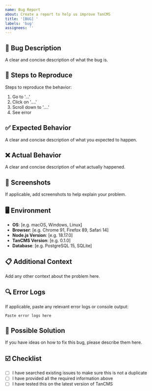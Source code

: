 ```yaml
---
name: Bug Report
about: Create a report to help us improve TanCMS
title: '[BUG] '
labels: 'bug'
assignees: ''
---
```


## 🐛 Bug Description
A clear and concise description of what the bug is.

## 🔄 Steps to Reproduce
Steps to reproduce the behavior:
1. Go to '...'
2. Click on '....'
3. Scroll down to '....'
4. See error

## ✅ Expected Behavior
A clear and concise description of what you expected to happen.

## ❌ Actual Behavior
A clear and concise description of what actually happened.

## 📸 Screenshots
If applicable, add screenshots to help explain your problem.

## 🖥 Environment
- **OS**: [e.g. macOS, Windows, Linux]
- **Browser**: [e.g. Chrome 91, Firefox 89, Safari 14]
- **Node.js Version**: [e.g. 18.17.0]
- **TanCMS Version**: [e.g. 0.1.0]
- **Database**: [e.g. PostgreSQL 15, SQLite]

## 📋 Additional Context
Add any other context about the problem here.

## 🔍 Error Logs
If applicable, paste any relevant error logs or console output:

```
Paste error logs here
```

## 🚀 Possible Solution
If you have ideas on how to fix this bug, please describe them here.

## ☑️ Checklist
- [ ] I have searched existing issues to make sure this is not a duplicate
- [ ] I have provided all the required information above
- [ ] I have tested this on the latest version of TanCMS
